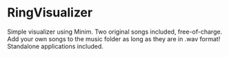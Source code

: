 # RingVisualizer
 Simple visualizer using Minim.  Two original songs included, free-of-charge.  Add your own songs to the music folder as long as they are in .wav format!  Standalone applications included.
